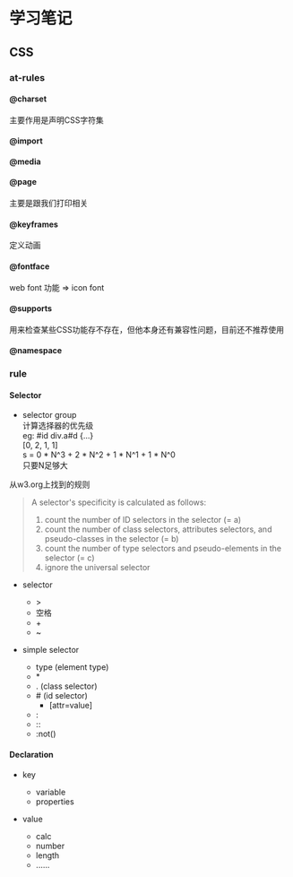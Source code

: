 # 学习笔记

## CSS

### at-rules

#### @charset  
主要作用是声明CSS字符集

#### @import

#### @media

#### @page
主要是跟我们打印相关

#### @keyframes
定义动画

#### @fontface
web font 功能 => icon font

#### @supports
用来检查某些CSS功能存不存在，但他本身还有兼容性问题，目前还不推荐使用

#### @namespace

### rule

#### Selector

- selector group  
计算选择器的优先级  
eg: #id div.a#d {...}  
[0, 2, 1, 1]  
s = 0 * N^3 + 2 * N^2 + 1 * N^1 + 1 * N^0  
只要N足够大

从w3.org上找到的规则  
>A selector's specificity is calculated as follows:  
>1. count the number of ID selectors in the selector (= a)  
>2. count the number of class selectors, attributes selectors, and pseudo-classes in the selector (= b)  
>3. count the number of type selectors and pseudo-elements in the selector (= c)  
>4. ignore the universal selector  

- selector
  - \>
  - 空格
  - \+
  - ~

- simple selector
  - type (element type)
  - \*
  - \. (class selector)
  - \# (id selector)
	- [attr=value]
  - :
  - ::
  - :not()

#### Declaration

- key
  - variable
  - properties

- value
	- calc
	- number
	- length
	- ......
